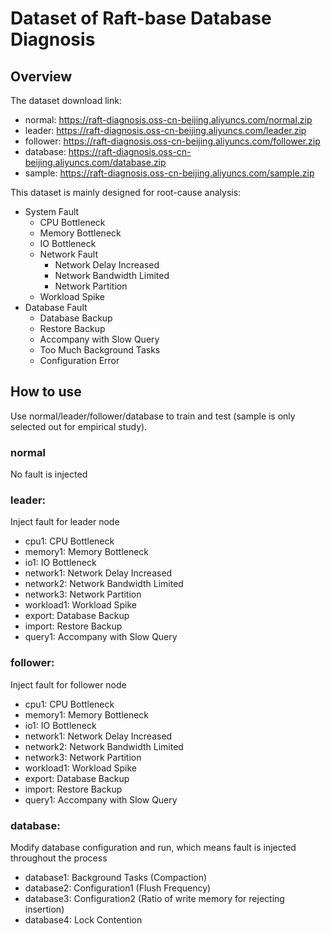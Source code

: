 # Dataset of Raft-base Database Diagnosis

## Overview

The dataset download link: 

- normal: https://raft-diagnosis.oss-cn-beijing.aliyuncs.com/normal.zip
- leader: https://raft-diagnosis.oss-cn-beijing.aliyuncs.com/leader.zip
- follower: https://raft-diagnosis.oss-cn-beijing.aliyuncs.com/follower.zip
- database: https://raft-diagnosis.oss-cn-beijing.aliyuncs.com/database.zip
- sample: https://raft-diagnosis.oss-cn-beijing.aliyuncs.com/sample.zip

This dataset is mainly designed for root-cause analysis:

- System Fault
  - CPU Bottleneck
  - Memory Bottleneck
  - IO Bottleneck
  - Network Fault
    - Network Delay Increased
    - Network Bandwidth Limited
    - Network Partition
  - Workload Spike
- Database Fault
  - Database Backup
  - Restore Backup
  - Accompany with Slow Query
  - Too Much Background Tasks
  - Configuration Error


## How to use

Use normal/leader/follower/database to train and test (sample is only selected out for empirical study). 

### normal

No fault is injected

### leader:

Inject fault for leader node

- cpu1: CPU Bottleneck
- memory1: Memory Bottleneck
- io1: IO Bottleneck
- network1: Network Delay Increased
- network2: Network Bandwidth Limited
- network3: Network Partition
- workload1: Workload Spike
- export: Database Backup
- import: Restore Backup
- query1: Accompany with Slow Query

### follower:

Inject fault for follower node

- cpu1: CPU Bottleneck
- memory1: Memory Bottleneck
- io1: IO Bottleneck
- network1: Network Delay Increased
- network2: Network Bandwidth Limited
- network3: Network Partition
- workload1: Workload Spike
- export: Database Backup
- import: Restore Backup
- query1: Accompany with Slow Query

### database:

Modify database configuration and run, which means fault is injected throughout the process

- database1: Background Tasks (Compaction)
- database2: Configuration1 (Flush Frequency)
- database3: Configuration2 (Ratio of write memory for rejecting insertion)
- database4: Lock Contention


